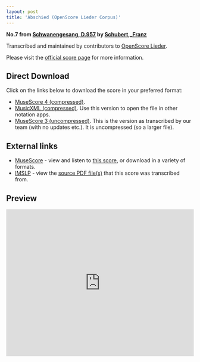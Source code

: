 ```yaml
---
layout: post
title: 'Abschied (OpenScore Lieder Corpus)'
---
```


__No.7 from [Schwanengesang, D.957](https://fourscoreandmore.org/openscore/lieder/Schubert%2C_Franz/Schwanengesang%2C_D.957/) by [Schubert,_Franz](https://fourscoreandmore.org/openscore/lieder/Schubert%2C_Franz)__

Transcribed and maintained by contributors to [OpenScore Lieder].

Please visit the [official score page] for more information.

[official score page]: https://musescore.com/openscore-lieder-corpus/scores/4978506
[OpenScore Lieder]: https://musescore.com/openscore-lieder-corpus

## Direct Download

Click on the links below to download the score in your preferred format:
- [MuseScore 4 (compressed)](https://fourscoreandmore.org/openscore/lieder/Schubert%2C_Franz/Schwanengesang%2C_D.957/07_Abschied.mscz).
- [MusicXML (compressed)](https://fourscoreandmore.org/openscore/lieder/Schubert%2C_Franz/Schwanengesang%2C_D.957/07_Abschied.mxl). Use this version to open the file in other notation apps.
- [MuseScore 3 (uncompressed)](https://raw.githubusercontent.com/OpenScore/Lieder/refs/heads/main/scores/Schubert%2C_Franz/Schwanengesang%2C_D.957/07_Abschied/lc4978506.mscx). This is the version as transcribed by our team (with no updates etc.). It is uncompressed (so a larger file).

## External links

- [MuseScore] - view and listen to [this score][MuseScore], or download in a variety of formats.
- [IMSLP] - view the [source PDF file(s)][IMSLP] that this score was transcribed from.

[MuseScore]: https://musescore.com/score/4978506
[IMSLP]: https://imslp.org/wiki/Special:ReverseLookup/60828

## Preview

<iframe width="100%" height="394" src="https://musescore.com/openscore-lieder-corpus/scores/4978506/embed" frameborder="0" allowfullscreen allow="autoplay; fullscreen"></iframe>
